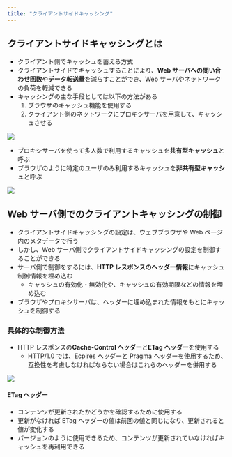 ```yaml
---
title: "クライアントサイドキャッシング"
---
```


## クライアントサイドキャッシングとは

- クライアント側でキャッシュを蓄える方式
- クライアントサイドでキャッシュすることにより、**Web サーバへの問い合わせ回数**や**データ転送量**を減らすことができ、Web サーバやネットワークの負荷を軽減できる
- キャッシングの主な手段としては以下の方法がある
  1. ブラウザのキャッシュ機能を使用する
  2. クライアント側のネットワークにプロキシサーバを用意して、キャッシュさせる

![](https://storage.googleapis.com/zenn-user-upload/edcf042f78dd-20230728.png)

- プロキシサーバを使って多人数で利用するキャッシュを**共有型キャッシュ**と呼ぶ
- ブラウザのように特定のユーザのみ利用するキャッシュを**非共有型キャッシュ**と呼ぶ

![](https://storage.googleapis.com/zenn-user-upload/8f527a517646-20230728.png)

## Web サーバ側でのクライアントキャッシングの制御

- クライアントサイドキャッシングの設定は、ウェブブラウザや Web ページ内のメタデータで行う
- しかし、Web サーバ側でクライアントサイドキャッシングの設定を制御することができる
- サーバ側で制御をするには、**HTTP レスポンスのヘッダー情報**にキャッシュ制御情報を埋め込む
  - キャッシュの有効化・無効化や、キャッシュの有効期限などの情報を埋め込む
- ブラウザやプロキシサーバは、ヘッダーに埋め込まれた情報をもとにキャッシュを制御する

### 具体的な制御方法

- HTTP レスポンスの**Cache-Control ヘッダー**と**ETag ヘッダー**を使用する
  - HTTP/1.0 では、Ecpires ヘッダーと Pragma ヘッダーを使用するため、互換性を考慮しなければならない場合はこれらのヘッダーを併用する

![](https://storage.googleapis.com/zenn-user-upload/5fe98631ef73-20230729.png)

#### ETag ヘッダー

- コンテンツが更新されたかどうかを確認するために使用する
- 更新がなければ ETag ヘッダーの値は前回の値と同じになり、更新されると値が変化する
- バージョンのように使用できるため、コンテンツが更新されていなければキャッシュを再利用できる
